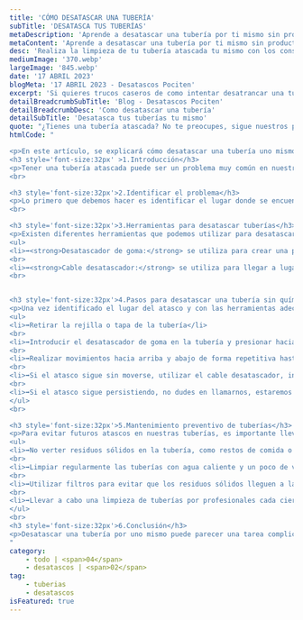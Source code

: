```yaml
---
title: 'CÓMO DESATASCAR UNA TUBERÍA'
subTitle: 'DESATASCA TUS TUBERÍAS'
metaDescription: 'Aprende a desatascar una tubería por ti mismo sin productos químicos. Sigue nuestros consejos y utiliza las herramientas adecuadas para solucionar el problema.'
metaContent: 'Aprende a desatascar una tubería por ti mismo sin productos químicos. Sigue nuestros consejos y utiliza las herramientas adecuadas para solucionar el problema.'
desc: 'Realiza la limpieza de tu tubería atascada tu mismo con los consejos de Desatascos Pociten'
mediumImage: '370.webp'
largeImage: '845.webp'
date: '17 ABRIL 2023'
blogMeta: '17 ABRIL 2023 - Desatascos Pociten'
excerpt: 'Si quieres trucos caseros de como intentar desatrancar una tubería este es tu sitio'
detailBreadcrumbSubTitle: 'Blog - Desatascos Pociten'
detailBreadcrumbDesc: 'Como desatascar una tubería'
detailSubTitle: 'Desatasca tus tuberías tu mismo'
quote: "¿Tienes una tubería atascada? No te preocupes, sigue nuestros pasos y utiliza nuestras herramientas recomendadas para solucionarlo fácilmente. "
htmlCode: "

<p>En este artículo, se explicará cómo desatascar una tubería uno mismo sin necesidad de contratar a un fontanero/pocero o utilizar productos químicos. Se proporcionarán algunos consejos y herramientas útiles para identificar el problema y resolverlo. Además, se ofrecerán algunas sugerencias para el mantenimiento preventivo de las tuberías para evitar futuros atascos.</p>
<h3 style='font-size:32px' >1.Introducción</h3>
<p>Tener una tubería atascada puede ser un problema muy común en nuestros hogares. Si no se soluciona a tiempo, puede convertirse en un problema mayor, generando malos olores, humedades o incluso filtraciones. A continuación, se explicará cómo desatascar una tubería yo mismo utilizando algunas herramientas y pasos sencillos.</p>
<br>

<h3 style='font-size:32px'>2.Identificar el problema</h3>
<p>Lo primero que debemos hacer es identificar el lugar donde se encuentra el atasco. Si se trata de una tubería de la cocina, puede deberse a restos de comida y grasa. Si se trata de una tubería del baño, puede deberse a pelos, restos de jabón o papel higiénico. Es importante tener en cuenta el lugar donde se encuentra el atasco para utilizar las herramientas adecuadas.</p>
<br>

<h3 style='font-size:32px'>3.Herramientas para desatascar tuberías</h3>
<p>Existen diferentes herramientas que podemos utilizar para desatascar una tubería sin necesidad de utilizar productos químicos. Algunas de ellas son:</p>
<ul>
<li>➡️<strong>Desatascador de goma:</strong> se utiliza para crear una presión en la tubería y hacer que el atasco se mueva.</li>
<br>
<li>➡️<strong>Cable desatascador:</strong> se utiliza para llegar a lugares más profundos donde el desatascador de goma no llega.</li>
<br>


<h3 style='font-size:32px'>4.Pasos para desatascar una tubería sin químicos</h3>
<p>Una vez identificado el lugar del atasco y con las herramientas adecuadas, podemos seguir los siguientes pasos para desatascar la tubería:</p>
<ul>
<li>➡️Retirar la rejilla o tapa de la tubería</li>
<br>
<li>➡️Introducir el desatascador de goma en la tubería y presionar hacia abajo con fuerza.</li>
<br>
<li>➡️Realizar movimientos hacia arriba y abajo de forma repetitiva hasta que el atasco se desplace y se deshaga.</li>
<br>
<li>➡️Si el atasco sigue sin moverse, utilizar el cable desatascador, introduciéndolo poco a poco y girándolo suavemente para deshacer el atasco.</li>
<br>
<li>➡️Si el atasco sigue persistiendo, no dudes en llamarnos, estaremos encantados de solucionar tu problema.</li>
</ul>
<br>

<h3 style='font-size:32px'>5.Mantenimiento preventivo de tuberías</h3>
<p>Para evitar futuros atascos en nuestras tuberías, es importante llevar a cabo un mantenimiento preventivo. Algunas sugerencias son:</p>
<ul>
<li>➡️No verter residuos sólidos en la tubería, como restos de comida o cabellos.</li>
<br>
<li>➡️Limpiar regularmente las tuberías con agua caliente y un poco de vinagre o bicarbonato.</li>
<br>
<li>➡️Utilizar filtros para evitar que los residuos sólidos lleguen a la tubería.</li>
<br>
<li>➡️Llevar a cabo una limpieza de tuberías por profesionales cada cierto tiempo.</li>
</ul>
<br>
<h3 style='font-size:32px'>6.Conclusión</h3>
<p>Desatascar una tubería por uno mismo puede parecer una tarea complicada, pero con las herramientas y pasos adecuados puede ser una tarea sencilla y eficaz. Además, llevar a cabo un mantenimiento preventivo nos ayudará a evitar futuros atascos y problemas mayores. Si aún así el desatasco se resiste, desde Desatascos Pociten ofrecemos un servicio urgente y económico, no dudes en llamarnos y solicitarnos presupuesto. Estaremos encantados de ayudarte</p>
"
category:
    - todo | <span>04</span>
    - desatascos | <span>02</span>
tag:
    - tuberias
    - desatascos
isFeatured: true
---
```

